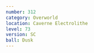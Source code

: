 ```yaml
---
number: 312
category: Overworld
location: Caverne Electrolithe
level: 73
version: SC
ball: Dusk
---
```

